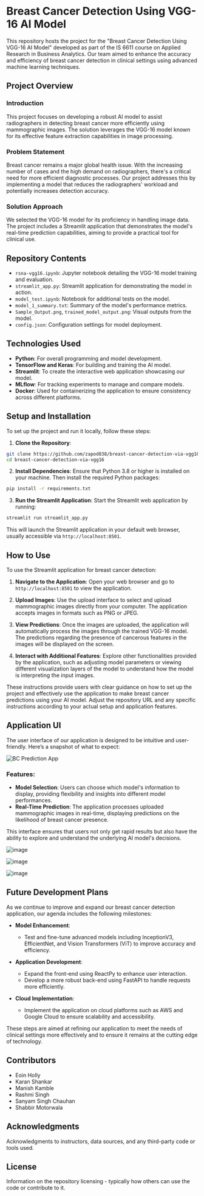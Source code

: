 # Breast Cancer Detection Using VGG-16 AI Model

This repository hosts the project for the "Breast Cancer Detection Using VGG-16 AI Model" developed as part of the IS 6611 course on Applied Research in Business Analytics. Our team aimed to enhance the accuracy and efficiency of breast cancer detection in clinical settings using advanced machine learning techniques.

## Project Overview

### Introduction
This project focuses on developing a robust AI model to assist radiographers in detecting breast cancer more efficiently using mammographic images. The solution leverages the VGG-16 model known for its effective feature extraction capabilities in image processing.

### Problem Statement
Breast cancer remains a major global health issue. With the increasing number of cases and the high demand on radiographers, there's a critical need for more efficient diagnostic processes. Our project addresses this by implementing a model that reduces the radiographers' workload and potentially increases detection accuracy.

### Solution Approach
We selected the VGG-16 model for its proficiency in handling image data. The project includes a Streamlit application that demonstrates the model's real-time prediction capabilities, aiming to provide a practical tool for clinical use.

## Repository Contents

- `rsna-vgg16.ipynb`: Jupyter notebook detailing the VGG-16 model training and evaluation.
- `streamlit_app.py`: Streamlit application for demonstrating the model in action.
- `model_test.ipynb`: Notebook for additional tests on the model.
- `model_1_summary.txt`: Summary of the model's performance metrics.
- `Sample_Output.png`, `trained_model_output.png`: Visual outputs from the model.
- `config.json`: Configuration settings for model deployment.

## Technologies Used

- **Python**: For overall programming and model development.
- **TensorFlow and Keras**: For building and training the AI model.
- **Streamlit**: To create the interactive web application showcasing our model.
- **MLflow**: For tracking experiments to manage and compare models.
- **Docker**: Used for containerizing the application to ensure consistency across different platforms.

## Setup and Installation

To set up the project and run it locally, follow these steps:

1. **Clone the Repository**:
```bash
git clone https://github.com/zapod838/breast-cancer-detection-via-vgg16.git
cd breast-cancer-detection-via-vgg16
```
2. **Install Dependencies**:
Ensure that Python 3.8 or higher is installed on your machine. Then install the required Python packages:
```bash
pip install -r requirements.txt
```

3. **Run the Streamlit Application**:
Start the Streamlit web application by running:
```bash
streamlit run streamlit_app.py
```
This will launch the Streamlit application in your default web browser, usually accessible via `http://localhost:8501`.

## How to Use

To use the Streamlit application for breast cancer detection:

1. **Navigate to the Application**:
Open your web browser and go to `http://localhost:8501` to view the application.

2. **Upload Images**:
Use the upload interface to select and upload mammographic images directly from your computer. The application accepts images in formats such as PNG or JPEG.

3. **View Predictions**:
Once the images are uploaded, the application will automatically process the images through the trained VGG-16 model. The predictions regarding the presence of cancerous features in the images will be displayed on the screen.

4. **Interact with Additional Features**:
Explore other functionalities provided by the application, such as adjusting model parameters or viewing different visualization layers of the model to understand how the model is interpreting the input images.

These instructions provide users with clear guidance on how to set up the project and effectively use the application to make breast cancer predictions using your AI model. Adjust the repository URL and any specific instructions according to your actual setup and application features.

## Application UI

The user interface of our application is designed to be intuitive and user-friendly. Here’s a snapshot of what to expect:

![BC Prediction App]([path/to/screenshot.png](https://github.com/zapod838/RSNA_BC_Detection/assets/45763055/9ac385e2-38a0-4d71-8996-ee50654438f8))

### Features:
- **Model Selection**: Users can choose which model's information to display, providing flexibility and insights into different model performances.
- **Real-Time Prediction**: The application processes uploaded mammographic images in real-time, displaying predictions on the likelihood of breast cancer presence.

This interface ensures that users not only get rapid results but also have the ability to explore and understand the underlying AI model's decisions.

![image](https://github.com/zapod838/RSNA_BC_Detection/assets/45763055/9ac385e2-38a0-4d71-8996-ee50654438f8)

![image](https://github.com/zapod838/RSNA_BC_Detection/assets/45763055/95743ffe-f461-4f40-bbee-407081bf9839)

![image](https://github.com/zapod838/RSNA_BC_Detection/assets/45763055/2720d559-fd52-4092-ae18-17147ad2416d)

## Future Development Plans

As we continue to improve and expand our breast cancer detection application, our agenda includes the following milestones:

- **Model Enhancement**: 
  - Test and fine-tune advanced models including InceptionV3, EfficientNet, and Vision Transformers (ViT) to improve accuracy and efficiency.

- **Application Development**: 
  - Expand the front-end using ReactPy to enhance user interaction.
  - Develop a more robust back-end using FastAPI to handle requests more efficiently.

- **Cloud Implementation**:
  - Implement the application on cloud platforms such as AWS and Google Cloud to ensure scalability and accessibility.

These steps are aimed at refining our application to meet the needs of clinical settings more effectively and to ensure it remains at the cutting edge of technology.

## Contributors

- Eoin Holly
- Karan Shankar
- Manish Kamble
- Rashmi Singh
- Sanyam Singh Chauhan
- Shabbir Motorwala

## Acknowledgments

Acknowledgments to instructors, data sources, and any third-party code or tools used.

## License

Information on the repository licensing - typically how others can use the code or contribute to it.
